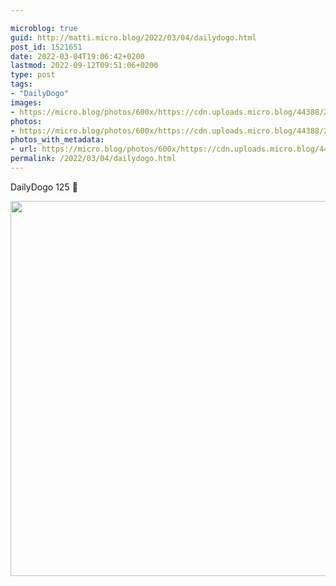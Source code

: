 ```yaml
---

microblog: true
guid: http://matti.micro.blog/2022/03/04/dailydogo.html
post_id: 1521651
date: 2022-03-04T19:06:42+0200
lastmod: 2022-09-12T09:51:06+0200
type: post
tags:
- "DailyDogo"
images:
- https://micro.blog/photos/600x/https://cdn.uploads.micro.blog/44388/2022/7775277de4.jpg
photos:
- https://micro.blog/photos/600x/https://cdn.uploads.micro.blog/44388/2022/7775277de4.jpg
photos_with_metadata:
- url: https://micro.blog/photos/600x/https://cdn.uploads.micro.blog/44388/2022/7775277de4.jpg
permalink: /2022/03/04/dailydogo.html
---
```

DailyDogo 125 🐶

<img src="/media/uploads/2022/7775277de4.jpg" width="600" height="600" alt="" />

